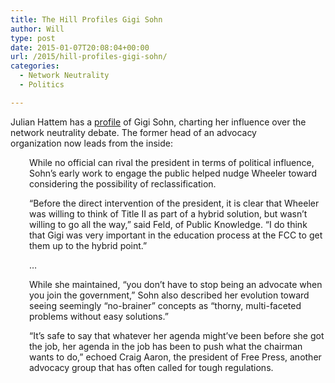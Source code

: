```yaml
---
title: The Hill Profiles Gigi Sohn
author: Will
type: post
date: 2015-01-07T20:08:04+00:00
url: /2015/hill-profiles-gigi-sohn/
categories:
  - Network Neutrality
  - Politics

---
```

Julian Hattem has a [profile][1] of Gigi Sohn, charting her influence over the network neutrality debate. The former head of an advocacy organization now leads from the inside:

<p style="padding-left: 30px;">
  While no official can rival the president in terms of political influence, Sohn’s early work to engage the public helped nudge Wheeler toward considering the possibility of reclassification.
</p>

<p style="padding-left: 30px;">
  “Before the direct intervention of the president, it is clear that Wheeler was willing to think of Title II as part of a hybrid solution, but wasn’t willing to go all the way,” said Feld, of Public Knowledge. “I do think that Gigi was very important in the education process at the FCC to get them up to the hybrid point.”
</p>

<p style="padding-left: 30px;">
  &#8230;
</p>

<p style="padding-left: 30px;">
  While she maintained, “you don’t have to stop being an advocate when you join the government,” Sohn also described her evolution toward seeing seemingly “no-brainer” concepts as “thorny, multi-faceted problems without easy solutions.”
</p>

<p style="padding-left: 30px;">
  “It’s safe to say that whatever her agenda might’ve been before she got the job, her agenda in the job has been to push what the chairman wants to do,” echoed Craig Aaron, the president of Free Press, another advocacy group that has often called for tough regulations.
</p>

&nbsp;

 [1]: http://thehill.com/policy/technology/228709-influencing-the-internet-from-inside-and-out